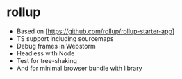# rollup

- Based on [https://github.com/rollup/rollup-starter-app]
- TS support including sourcemaps
- Debug frames in Webstorm
- Headless with Node
- Test for tree-shaking
- And for minimal browser bundle with library